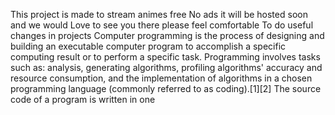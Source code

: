 This project is made to stream animes free
No ads it will be hosted soon and we would 
Love to see you there please feel comfortable
To do useful changes in projects 
Computer programming is the process of designing and building an executable computer program to accomplish a specific computing result or to perform a specific task. Programming involves tasks such as: analysis, generating algorithms, profiling algorithms' accuracy and resource consumption, and the implementation of algorithms in a chosen programming language (commonly referred to as coding).[1][2] The source code of a program is written in one 
